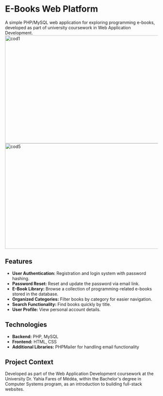 # E-Books Web Platform

A simple PHP/MySQL web application for exploring programming e-books, developed as part of university coursework in Web Application Development.
<img width="750" height="355" alt="cod1" src="https://github.com/user-attachments/assets/1bb014a8-28ce-428b-830a-dafdb2652af3" />
<img width="750" height="347" alt="cod5" src="https://github.com/user-attachments/assets/0e8b7cf1-f688-48bf-9d8c-f6159678f38a" />


## Features
- **User Authentication:** Registration and login system with password hashing.
- **Password Reset:** Reset and update the password via email link.
- **E-Book Library:** Browse a collection of programming-related e-books stored in the database.
- **Organized Categories:** Filter books by category for easier navigation.
- **Search Functionality:** Find books quickly by title.
- **User Profile:** View personal account details.

## Technologies
- **Backend:** PHP, MySQL
- **Frontend:** HTML, CSS
- **Additional Libraries:** PHPMailer for handling email functionality

## Project Context
Developed as part of the Web Application Development coursework at the University Dr. Yahia Fares of Médéa, within the Bachelor's degree in Computer Systems program, as an introduction to building full-stack websites.



